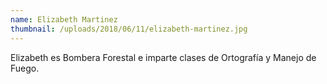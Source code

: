 ```yaml
---
name: Elizabeth Martinez
thumbnail: /uploads/2018/06/11/elizabeth-martinez.jpg
---
```


Elizabeth es Bombera Forestal e imparte clases de Ortografía y Manejo de Fuego.